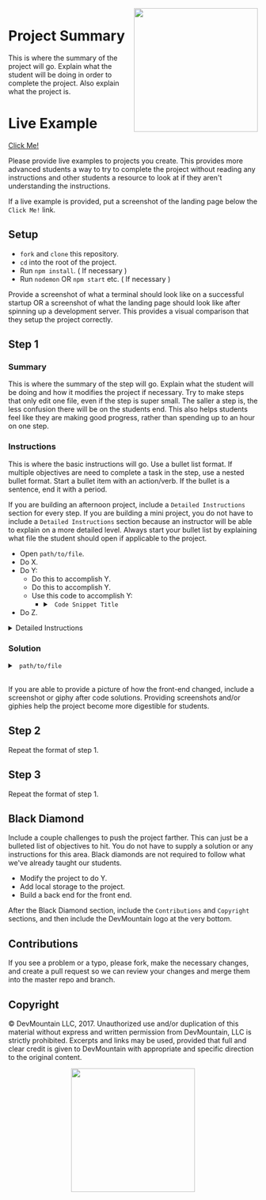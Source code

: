 <img src="https://devmounta.in/img/logowhiteblue.png" width="250" align="right">

# Project Summary

This is where the summary of the project will go. Explain what the student will be doing in order to complete the project. Also explain what the project is.

# Live Example

<a href="#">Click Me!</a>

Please provide live examples to projects you create. This provides more advanced students a way to try to complete the project without reading any instructions and other students a resource to look at if they aren't understanding the instructions.

If a live example is provided, put a screenshot of the landing page below the `Click Me!` link.

## Setup

* `fork` and `clone` this repository.
* `cd` into the root of the project.
* Run `npm install`. ( If necessary )
* Run `nodemon` OR `npm start` etc. ( If necessary )

Provide a screenshot of what a terminal should look like on a successful startup OR a screenshot of what the landing page should look like after spinning up a development server. This provides a visual comparison that they setup the project correctly.

## Step 1

### Summary

This is where the summary of the step will go. Explain what the student will be doing and how it modifies the project if necessary. Try to make steps that only edit one file, even if the step is super small. The saller a step is, the less confusion there will be on the students end. This also helps students feel like they are making good progress, rather than spending up to an hour on one step.

### Instructions

This is where the basic instructions will go. Use a bullet list format. If multiple objectives are need to complete a task in the step, use a nested bullet format. Start a bullet item with an action/verb. If the bullet is a sentence, end it with a period. 

If you are building an afternoon project, include a `Detailed Instructions` section for every step. If you are building a mini project, you do not have to include a `Detailed Instructions` section because an instructor will be able to explain on a more detailed level. Always start your bullet list by explaining what file the student should open if applicable to the project.

* Open `path/to/file`.
* Do X.
* Do Y:
  * Do this to accomplish Y.
  * Do this to accomplish Y.
  * Use this code to accomplish Y:
    * <details>

      <summary> <code> Code Snippet Title </code> </summary>

      ```js
      /*
        You can put code snippets in bullet lists as well. However make sure the code snippet is on it's own indentation level. Otherwise your bullet list will become double spaced.
      */
      ```
      </details>
* Do Z.

<details>

<summary> Detailed Instructions </summary>

<br />

This is where the detailed instructions will go. Break down the bullet list one by one and go into detail on how to complete the item. Use a combination of text/code snippets/pictures to give the most amount of detail possible. Also include why the student is doing the item or how it modifies the project. The more detail the better. Since the Detailed Instructions is hidden by default don't worry about how long this section is. <b>This is not a copy of the instructions section, avoid bullet list format in here.</b>

</details>

### Solution

<details>

<summary> <code> path/to/file </code> </summary>

```js
/*

Always include a hidden code solution for each step. This can either be the entire file or just the things that changed in the file. If you end up doing a solution that is not the entire file, be sure to specify that to the student to avoid confusion.

*/
```

</details>

<br />

If you are able to provide a picture of how the front-end changed, include a screenshot or giphy after code solutions. Providing screenshots and/or giphies help the project become more digestible for students.

## Step 2

Repeat the format of step 1.

## Step 3

Repeat the format of step 1.

## Black Diamond

Include a couple challenges to push the project farther. This can just be a bulleted list of objectives to hit. You do not have to supply a solution or any instructions for this area. Black diamonds are not required to follow what we've already taught our students.

* Modify the project to do Y.
* Add local storage to the project.
* Build a back end for the front end.

After the Black Diamond section, include the `Contributions` and `Copyright` sections, and then include the DevMountain logo at the very bottom.

## Contributions

If you see a problem or a typo, please fork, make the necessary changes, and create a pull request so we can review your changes and merge them into the master repo and branch.

## Copyright

© DevMountain LLC, 2017. Unauthorized use and/or duplication of this material without express and written permission from DevMountain, LLC is strictly prohibited. Excerpts and links may be used, provided that full and clear credit is given to DevMountain with appropriate and specific direction to the original content.

<p align="center">
<img src="https://devmounta.in/img/logowhiteblue.png" width="250">
</p>